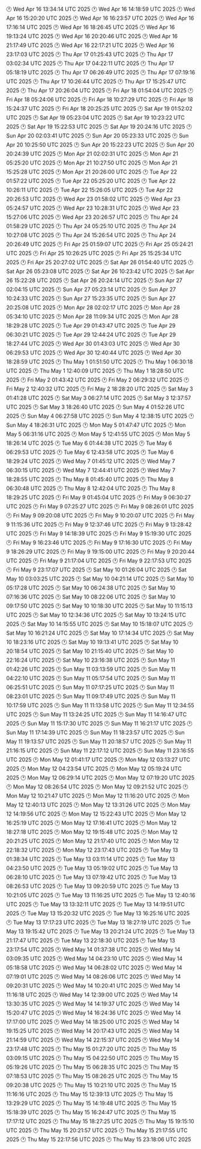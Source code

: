 🕐 Wed Apr 16 13:34:14 UTC 2025
🕐 Wed Apr 16 14:18:59 UTC 2025
🕐 Wed Apr 16 15:20:20 UTC 2025
🕐 Wed Apr 16 16:23:57 UTC 2025
🕐 Wed Apr 16 17:16:14 UTC 2025
🕐 Wed Apr 16 18:26:45 UTC 2025
🕐 Wed Apr 16 19:13:24 UTC 2025
🕐 Wed Apr 16 20:20:46 UTC 2025
🕐 Wed Apr 16 21:17:49 UTC 2025
🕐 Wed Apr 16 22:17:21 UTC 2025
🕐 Wed Apr 16 23:17:03 UTC 2025
🕐 Thu Apr 17 01:25:43 UTC 2025
🕐 Thu Apr 17 03:02:34 UTC 2025
🕐 Thu Apr 17 04:22:11 UTC 2025
🕐 Thu Apr 17 05:18:19 UTC 2025
🕐 Thu Apr 17 06:26:49 UTC 2025
🕐 Thu Apr 17 07:19:16 UTC 2025
🕐 Thu Apr 17 10:26:44 UTC 2025
🕐 Thu Apr 17 15:25:47 UTC 2025
🕐 Thu Apr 17 20:26:04 UTC 2025
🕐 Fri Apr 18 01:54:04 UTC 2025
🕐 Fri Apr 18 05:24:06 UTC 2025
🕐 Fri Apr 18 10:27:29 UTC 2025
🕐 Fri Apr 18 15:24:37 UTC 2025
🕐 Fri Apr 18 20:25:25 UTC 2025
🕐 Sat Apr 19 01:52:02 UTC 2025
🕐 Sat Apr 19 05:23:04 UTC 2025
🕐 Sat Apr 19 10:23:22 UTC 2025
🕐 Sat Apr 19 15:22:53 UTC 2025
🕐 Sat Apr 19 20:24:16 UTC 2025
🕐 Sun Apr 20 02:03:41 UTC 2025
🕐 Sun Apr 20 05:23:33 UTC 2025
🕐 Sun Apr 20 10:25:50 UTC 2025
🕐 Sun Apr 20 15:22:23 UTC 2025
🕐 Sun Apr 20 20:24:39 UTC 2025
🕐 Mon Apr 21 02:02:31 UTC 2025
🕐 Mon Apr 21 05:25:20 UTC 2025
🕐 Mon Apr 21 10:27:50 UTC 2025
🕐 Mon Apr 21 15:25:28 UTC 2025
🕐 Mon Apr 21 20:26:00 UTC 2025
🕐 Tue Apr 22 01:57:22 UTC 2025
🕐 Tue Apr 22 05:25:20 UTC 2025
🕐 Tue Apr 22 10:26:11 UTC 2025
🕐 Tue Apr 22 15:26:05 UTC 2025
🕐 Tue Apr 22 20:26:53 UTC 2025
🕐 Wed Apr 23 01:58:02 UTC 2025
🕐 Wed Apr 23 05:24:57 UTC 2025
🕐 Wed Apr 23 10:28:31 UTC 2025
🕐 Wed Apr 23 15:27:06 UTC 2025
🕐 Wed Apr 23 20:26:57 UTC 2025
🕐 Thu Apr 24 01:58:29 UTC 2025
🕐 Thu Apr 24 05:25:10 UTC 2025
🕐 Thu Apr 24 10:27:08 UTC 2025
🕐 Thu Apr 24 15:26:54 UTC 2025
🕐 Thu Apr 24 20:26:49 UTC 2025
🕐 Fri Apr 25 01:59:07 UTC 2025
🕐 Fri Apr 25 05:24:21 UTC 2025
🕐 Fri Apr 25 10:26:25 UTC 2025
🕐 Fri Apr 25 15:25:34 UTC 2025
🕐 Fri Apr 25 20:27:02 UTC 2025
🕐 Sat Apr 26 01:54:40 UTC 2025
🕐 Sat Apr 26 05:23:08 UTC 2025
🕐 Sat Apr 26 10:23:42 UTC 2025
🕐 Sat Apr 26 15:22:28 UTC 2025
🕐 Sat Apr 26 20:24:14 UTC 2025
🕐 Sun Apr 27 02:04:15 UTC 2025
🕐 Sun Apr 27 05:23:14 UTC 2025
🕐 Sun Apr 27 10:24:33 UTC 2025
🕐 Sun Apr 27 15:23:35 UTC 2025
🕐 Sun Apr 27 20:25:08 UTC 2025
🕐 Mon Apr 28 02:02:17 UTC 2025
🕐 Mon Apr 28 05:34:10 UTC 2025
🕐 Mon Apr 28 11:09:34 UTC 2025
🕐 Mon Apr 28 18:29:28 UTC 2025
🕐 Tue Apr 29 01:43:47 UTC 2025
🕐 Tue Apr 29 06:30:21 UTC 2025
🕐 Tue Apr 29 12:44:24 UTC 2025
🕐 Tue Apr 29 18:27:44 UTC 2025
🕐 Wed Apr 30 01:43:03 UTC 2025
🕐 Wed Apr 30 06:29:53 UTC 2025
🕐 Wed Apr 30 12:40:44 UTC 2025
🕐 Wed Apr 30 18:28:59 UTC 2025
🕐 Thu May  1 01:51:50 UTC 2025
🕐 Thu May  1 06:30:18 UTC 2025
🕐 Thu May  1 12:40:09 UTC 2025
🕐 Thu May  1 18:28:50 UTC 2025
🕐 Fri May  2 01:43:42 UTC 2025
🕐 Fri May  2 06:29:32 UTC 2025
🕐 Fri May  2 12:40:32 UTC 2025
🕐 Fri May  2 18:28:20 UTC 2025
🕐 Sat May  3 01:41:28 UTC 2025
🕐 Sat May  3 06:27:14 UTC 2025
🕐 Sat May  3 12:37:57 UTC 2025
🕐 Sat May  3 18:26:40 UTC 2025
🕐 Sun May  4 01:52:26 UTC 2025
🕐 Sun May  4 06:27:58 UTC 2025
🕐 Sun May  4 12:38:15 UTC 2025
🕐 Sun May  4 18:26:31 UTC 2025
🕐 Mon May  5 01:47:47 UTC 2025
🕐 Mon May  5 06:31:16 UTC 2025
🕐 Mon May  5 12:41:55 UTC 2025
🕐 Mon May  5 18:26:14 UTC 2025
🕐 Tue May  6 01:44:38 UTC 2025
🕐 Tue May  6 06:29:53 UTC 2025
🕐 Tue May  6 12:43:58 UTC 2025
🕐 Tue May  6 18:29:24 UTC 2025
🕐 Wed May  7 01:45:12 UTC 2025
🕐 Wed May  7 06:30:15 UTC 2025
🕐 Wed May  7 12:44:41 UTC 2025
🕐 Wed May  7 18:28:55 UTC 2025
🕐 Thu May  8 01:45:40 UTC 2025
🕐 Thu May  8 06:30:48 UTC 2025
🕐 Thu May  8 12:42:04 UTC 2025
🕐 Thu May  8 18:29:25 UTC 2025
🕐 Fri May  9 01:45:04 UTC 2025
🕐 Fri May  9 06:30:27 UTC 2025
🕐 Fri May  9 07:25:27 UTC 2025
🕐 Fri May  9 08:26:01 UTC 2025
🕐 Fri May  9 09:20:08 UTC 2025
🕐 Fri May  9 10:20:07 UTC 2025
🕐 Fri May  9 11:15:36 UTC 2025
🕐 Fri May  9 12:37:46 UTC 2025
🕐 Fri May  9 13:28:42 UTC 2025
🕐 Fri May  9 14:18:39 UTC 2025
🕐 Fri May  9 15:19:30 UTC 2025
🕐 Fri May  9 16:23:46 UTC 2025
🕐 Fri May  9 17:16:30 UTC 2025
🕐 Fri May  9 18:26:29 UTC 2025
🕐 Fri May  9 19:15:00 UTC 2025
🕐 Fri May  9 20:20:44 UTC 2025
🕐 Fri May  9 21:17:04 UTC 2025
🕐 Fri May  9 22:17:53 UTC 2025
🕐 Fri May  9 23:17:07 UTC 2025
🕐 Sat May 10 01:26:04 UTC 2025
🕐 Sat May 10 03:03:25 UTC 2025
🕐 Sat May 10 04:21:14 UTC 2025
🕐 Sat May 10 05:17:28 UTC 2025
🕐 Sat May 10 06:24:38 UTC 2025
🕐 Sat May 10 07:16:36 UTC 2025
🕐 Sat May 10 08:22:06 UTC 2025
🕐 Sat May 10 09:17:50 UTC 2025
🕐 Sat May 10 10:18:30 UTC 2025
🕐 Sat May 10 11:15:13 UTC 2025
🕐 Sat May 10 12:34:36 UTC 2025
🕐 Sat May 10 13:24:15 UTC 2025
🕐 Sat May 10 14:15:55 UTC 2025
🕐 Sat May 10 15:18:07 UTC 2025
🕐 Sat May 10 16:21:24 UTC 2025
🕐 Sat May 10 17:14:34 UTC 2025
🕐 Sat May 10 18:23:16 UTC 2025
🕐 Sat May 10 19:13:41 UTC 2025
🕐 Sat May 10 20:18:54 UTC 2025
🕐 Sat May 10 21:15:40 UTC 2025
🕐 Sat May 10 22:16:24 UTC 2025
🕐 Sat May 10 23:16:38 UTC 2025
🕐 Sun May 11 01:42:26 UTC 2025
🕐 Sun May 11 03:13:59 UTC 2025
🕐 Sun May 11 04:22:10 UTC 2025
🕐 Sun May 11 05:17:54 UTC 2025
🕐 Sun May 11 06:25:51 UTC 2025
🕐 Sun May 11 07:17:25 UTC 2025
🕐 Sun May 11 08:23:01 UTC 2025
🕐 Sun May 11 09:17:49 UTC 2025
🕐 Sun May 11 10:17:59 UTC 2025
🕐 Sun May 11 11:13:58 UTC 2025
🕐 Sun May 11 12:34:55 UTC 2025
🕐 Sun May 11 13:24:25 UTC 2025
🕐 Sun May 11 14:16:47 UTC 2025
🕐 Sun May 11 15:17:30 UTC 2025
🕐 Sun May 11 16:21:17 UTC 2025
🕐 Sun May 11 17:14:39 UTC 2025
🕐 Sun May 11 18:23:57 UTC 2025
🕐 Sun May 11 19:13:57 UTC 2025
🕐 Sun May 11 20:18:57 UTC 2025
🕐 Sun May 11 21:16:15 UTC 2025
🕐 Sun May 11 22:17:12 UTC 2025
🕐 Sun May 11 23:16:55 UTC 2025
🕐 Mon May 12 01:41:17 UTC 2025
🕐 Mon May 12 03:13:27 UTC 2025
🕐 Mon May 12 04:23:54 UTC 2025
🕐 Mon May 12 05:19:24 UTC 2025
🕐 Mon May 12 06:29:14 UTC 2025
🕐 Mon May 12 07:19:20 UTC 2025
🕐 Mon May 12 08:26:54 UTC 2025
🕐 Mon May 12 09:21:52 UTC 2025
🕐 Mon May 12 10:21:47 UTC 2025
🕐 Mon May 12 11:16:20 UTC 2025
🕐 Mon May 12 12:40:13 UTC 2025
🕐 Mon May 12 13:31:26 UTC 2025
🕐 Mon May 12 14:19:56 UTC 2025
🕐 Mon May 12 15:22:43 UTC 2025
🕐 Mon May 12 16:25:19 UTC 2025
🕐 Mon May 12 17:16:41 UTC 2025
🕐 Mon May 12 18:27:18 UTC 2025
🕐 Mon May 12 19:15:48 UTC 2025
🕐 Mon May 12 20:21:25 UTC 2025
🕐 Mon May 12 21:17:40 UTC 2025
🕐 Mon May 12 22:18:32 UTC 2025
🕐 Mon May 12 23:17:43 UTC 2025
🕐 Tue May 13 01:38:34 UTC 2025
🕐 Tue May 13 03:11:14 UTC 2025
🕐 Tue May 13 04:23:50 UTC 2025
🕐 Tue May 13 05:19:02 UTC 2025
🕐 Tue May 13 06:28:10 UTC 2025
🕐 Tue May 13 07:19:42 UTC 2025
🕐 Tue May 13 08:26:53 UTC 2025
🕐 Tue May 13 09:20:59 UTC 2025
🕐 Tue May 13 10:21:05 UTC 2025
🕐 Tue May 13 11:16:25 UTC 2025
🕐 Tue May 13 12:40:16 UTC 2025
🕐 Tue May 13 13:32:11 UTC 2025
🕐 Tue May 13 14:19:51 UTC 2025
🕐 Tue May 13 15:20:32 UTC 2025
🕐 Tue May 13 16:25:16 UTC 2025
🕐 Tue May 13 17:17:23 UTC 2025
🕐 Tue May 13 18:27:19 UTC 2025
🕐 Tue May 13 19:15:42 UTC 2025
🕐 Tue May 13 20:21:24 UTC 2025
🕐 Tue May 13 21:17:47 UTC 2025
🕐 Tue May 13 22:18:30 UTC 2025
🕐 Tue May 13 23:17:54 UTC 2025
🕐 Wed May 14 01:37:38 UTC 2025
🕐 Wed May 14 03:09:35 UTC 2025
🕐 Wed May 14 04:23:10 UTC 2025
🕐 Wed May 14 05:18:58 UTC 2025
🕐 Wed May 14 06:28:02 UTC 2025
🕐 Wed May 14 07:19:01 UTC 2025
🕐 Wed May 14 08:26:06 UTC 2025
🕐 Wed May 14 09:20:31 UTC 2025
🕐 Wed May 14 10:20:41 UTC 2025
🕐 Wed May 14 11:16:18 UTC 2025
🕐 Wed May 14 12:39:00 UTC 2025
🕐 Wed May 14 13:30:35 UTC 2025
🕐 Wed May 14 14:19:37 UTC 2025
🕐 Wed May 14 15:20:47 UTC 2025
🕐 Wed May 14 16:24:36 UTC 2025
🕐 Wed May 14 17:17:00 UTC 2025
🕐 Wed May 14 18:25:00 UTC 2025
🕐 Wed May 14 19:15:25 UTC 2025
🕐 Wed May 14 20:17:43 UTC 2025
🕐 Wed May 14 21:14:59 UTC 2025
🕐 Wed May 14 22:15:37 UTC 2025
🕐 Wed May 14 23:17:48 UTC 2025
🕐 Thu May 15 01:27:20 UTC 2025
🕐 Thu May 15 03:09:15 UTC 2025
🕐 Thu May 15 04:22:50 UTC 2025
🕐 Thu May 15 05:19:26 UTC 2025
🕐 Thu May 15 06:28:35 UTC 2025
🕐 Thu May 15 07:18:53 UTC 2025
🕐 Thu May 15 08:26:25 UTC 2025
🕐 Thu May 15 09:20:38 UTC 2025
🕐 Thu May 15 10:21:10 UTC 2025
🕐 Thu May 15 11:16:16 UTC 2025
🕐 Thu May 15 12:39:13 UTC 2025
🕐 Thu May 15 13:29:29 UTC 2025
🕐 Thu May 15 14:19:48 UTC 2025
🕐 Thu May 15 15:18:39 UTC 2025
🕐 Thu May 15 16:24:47 UTC 2025
🕐 Thu May 15 17:17:12 UTC 2025
🕐 Thu May 15 18:27:25 UTC 2025
🕐 Thu May 15 19:15:10 UTC 2025
🕐 Thu May 15 20:21:57 UTC 2025
🕐 Thu May 15 21:17:55 UTC 2025
🕐 Thu May 15 22:17:56 UTC 2025
🕐 Thu May 15 23:18:06 UTC 2025

